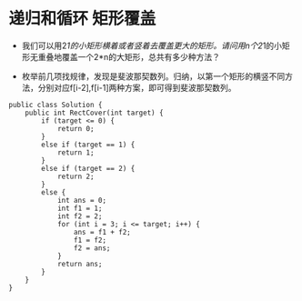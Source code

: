 # 递归和循环 矩形覆盖

* 我们可以用2*1的小矩形横着或者竖着去覆盖更大的矩形。请问用n个2*1的小矩形无重叠地覆盖一个2*n的大矩形，总共有多少种方法？

* 枚举前几项找规律，发现是斐波那契数列。归纳，以第一个矩形的横竖不同方法，分别对应f[i-2],f[i-1]两种方案，即可得到斐波那契数列。

```
public class Solution {
    public int RectCover(int target) {
		if (target <= 0) {
            return 0; 
        } 
        else if (target == 1) {
            return 1;
        }
        else if (target == 2) {
            return 2;
        }
        else {
            int ans = 0;
            int f1 = 1;
            int f2 = 2;
            for (int i = 3; i <= target; i++) {
                ans = f1 + f2;
                f1 = f2;
                f2 = ans;
            }
            return ans;
        }
    }
}
```